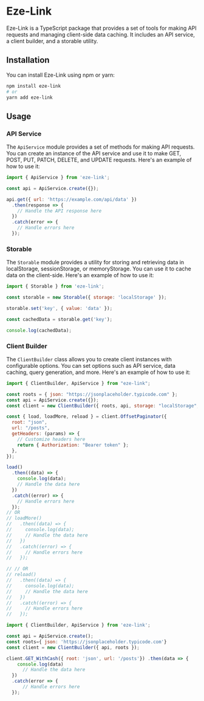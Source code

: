 # Eze-Link

Eze-Link is a TypeScript package that provides a set of tools for making API requests and managing client-side data caching. It includes an API service, a client builder, and a storable utility.

## Installation

You can install Eze-Link using npm or yarn:

```bash
npm install eze-link
# or
yarn add eze-link
```

## Usage

### API Service

The `ApiService` module provides a set of methods for making API requests. You can create an instance of the API service and use it to make GET, POST, PUT, PATCH, DELETE, and UPDATE requests. Here's an example of how to use it:

```javascript
import { ApiService } from 'eze-link';

const api = ApiService.create({});

api.get({ url: 'https://example.com/api/data' })
  .then(response => {
    // Handle the API response here
  })
  .catch(error => {
    // Handle errors here
  });

```
### Storable

The `Storable` module provides a utility for storing and retrieving data in localStorage, sessionStorage, or memoryStorage. You can use it to cache data on the client-side. Here's an example of how to use it:

```javascript
import { Storable } from 'eze-link';

const storable = new Storable({ storage: 'localStorage' });

storable.set('key', { value: 'data' });

const cachedData = storable.get('key');

console.log(cachedData);  

```

### Client Builder

The `ClientBuilder` class allows you to create client instances with configurable options. You can set options such as API service, data caching, query generation, and more. Here's an example of how to use it:

```javascript
import { ClientBuilder, ApiService } from "eze-link";

const roots = { json: "https://jsonplaceholder.typicode.com" };
const api = ApiService.create({});
const client = new ClientBuilder({ roots, api, storage: "localStorage", storeKey: "test-storeKey" });

const { load, loadMore, reload } = client.OffsetPaginator({
  root: "json",
  url: "/posts",
  getHeaders: (params) => {
    // Customize headers here
    return { Authorization: "Bearer token" };
  },
});

load()
  .then((data) => {
    console.log(data);
    // Handle the data here
  })
  .catch((error) => {
    // Handle errors here
  });
// OR
// loadMore()
//   .then((data) => {
//     console.log(data);
//     // Handle the data here
//   })
//   .catch((error) => {
//     // Handle errors here
//   });

// // OR
// reload()
//   .then((data) => {
//     console.log(data);
//     // Handle the data here
//   })
//   .catch((error) => {
//     // Handle errors here
//   });

```

```javascript
import { ClientBuilder, ApiService } from 'eze-link';

const api = ApiService.create();
const roots={ json: 'https://jsonplaceholder.typicode.com'}
const client = new ClientBuilder({ api, roots });

client.GET_WithCash({ root: 'json', url: '/posts'}) .then(data => {
    console.log(data)
      // Handle the data here
  })
  .catch(error => {
      // Handle errors here
  });

```